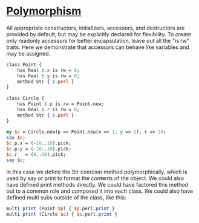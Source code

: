 [1]: https://rosettacode.org/wiki/Polymorphism

# [Polymorphism][1]

All appropriate constructors, initializers, accessors, and destructors are provided by default, but may be explicitly declared for flexibility.
To create only readonly accessors for better encapsulation, leave out all the "is rw" traits.
Here we demonstrate that accessors can behave like variables and may be assigned.

```perl
class Point {
    has Real $.x is rw = 0;
    has Real $.y is rw = 0;
    method Str { $.perl }
}
 
class Circle {
    has Point $.p is rw = Point.new;
    has Real $.r is rw = 0;
    method Str { $.perl }
}
 
my $c = Circle.new(p => Point.new(x => 1, y => 2), r => 3);
say $c;
$c.p.x = (-10..10).pick;
$c.p.y = (-10..10).pick;
$c.r   = (0..10).pick;
say $c;
```


In this case we define the Str coercion method polymorphically, which is used by say or print to format the contents of the object.
We could also have defined print methods directly.
We could have factored this method out to a common role and composed it into each class.
We could also have defined multi subs outside of the class, like this:

```perl
multi print (Point $p) { $p.perl.print }
multi print (Circle $c) { $c.perl.print }
```